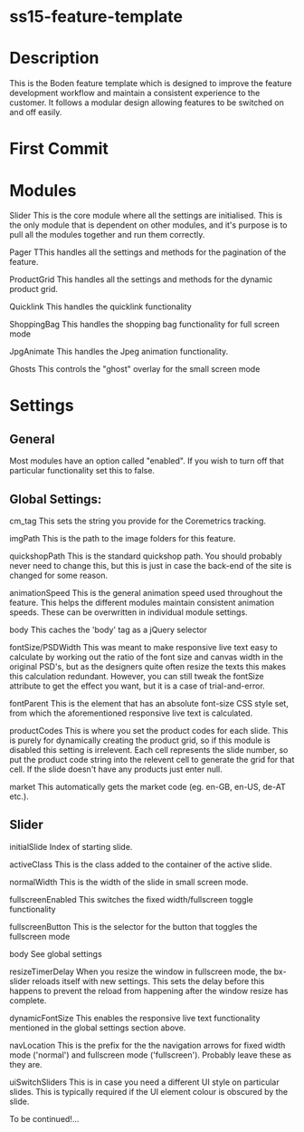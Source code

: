 ss15-feature-template
=====================

Description
===========
This is the Boden feature template which is designed to improve the feature development workflow and maintain a 
consistent experience to the customer. It follows a modular design allowing features to be switched on and off easily.

First Commit
============
  Modules
  =======
  Slider
    This is the core module where all the settings are initialised. This is the only module that is dependent on other
    modules, and it's purpose is to pull all the modules together and run them correctly.
  
  Pager
    TThis handles all the settings and methods for the pagination of the feature.
    
  ProductGrid
    This handles all the settings and methods for the dynamic product grid.
    
  Quicklink
    This handles the quicklink functionality
    
  ShoppingBag
    This handles the shopping bag functionality for full screen mode
    
  JpgAnimate
    This handles the Jpeg animation functionality.
    
  Ghosts
    This controls the "ghost" overlay for the small screen mode
  
  
  Settings
  ========
  General
  -------
  Most modules have an option called "enabled". If you wish to turn off that particular functionality set this to 
  false.
    
  Global Settings:
  ----------------
  cm_tag
    This sets the string you provide for the Coremetrics tracking.
    
  imgPath
    This is the path to the image folders for this feature.
    
  quickshopPath
    This is the standard quickshop path. You should probably never need to change this, but this is just in case the 
    back-end of the site is changed for some reason.
    
  animationSpeed
    This is the general animation speed used throughout the feature. This helps the different modules maintain
    consistent animation speeds. These can be overwritten in individual module settings.
    
  body
    This caches the 'body' tag as a jQuery selector
    
  fontSize/PSDWidth
    This was meant to make responsive live text easy to calculate by working out the ratio of the font size and canvas
    width in the original PSD's, but as the designers quite often resize the texts this makes this calculation
    redundant. However, you can still tweak the fontSize attribute to get the effect you want, but it is a case of
    trial-and-error.
    
  fontParent
    This is the element that has an absolute font-size CSS style set, from which the aforementioned responsive live
    text is calculated.
    
  productCodes
    This is where you set the product codes for each slide. This is purely for dynamically creating the product grid, 
    so if this module is disabled this setting is irrelevent. Each cell represents the slide number, so put the 
    product code string into the relevent cell to generate the grid for that cell. If the slide doesn't have any 
    products just enter null.
    
  market
    This automatically gets the market code (eg. en-GB, en-US, de-AT etc.).
    
  
  Slider
  ------
  initialSlide
    Index of starting slide.
    
  activeClass
    This is the class added to the container of the active slide.
    
  normalWidth
    This is the width of the slide in small screen mode.
    
  fullscreenEnabled
    This switches the fixed width/fullscreen toggle functionality
    
  fullscreenButton
    This is the selector for the button that toggles the fullscreen mode
    
  body
    See global settings
    
  resizeTimerDelay
    When you resize the window in fullscreen mode, the bx-slider reloads itself with new settings. This sets the delay
    before this happens to prevent the reload from happening after the window resize has complete.
    
  dynamicFontSize
    This enables the responsive live text functionality mentioned in the global settings section above.
    
  navLocation
    This is the prefix for the the navigation arrows for fixed width mode ('normal') and fullscreen mode 
    ('fullscreen'). Probably leave these as they are.
    
  uiSwitchSliders
    This is in case you need a different UI style on particular slides. This is typically required if the UI element colour is obscured by the slide.
    
To be continued!...
